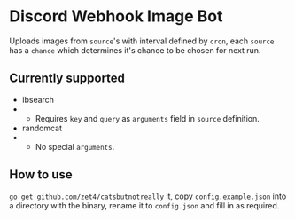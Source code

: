 # Discord Webhook Image Bot

Uploads images from `source`'s with interval defined by `cron`, each `source` has a `chance` which determines it's chance to be chosen for next run.

## Currently supported

* ibsearch 
* * Requires `key` and `query` as `arguments` field in `source` definition.
* randomcat
* * No special `arguments`.

## How to use

`go get github.com/zet4/catsbutnotreally` it, copy `config.example.json` into a directory with the binary, rename it to `config.json` and fill in as required.

